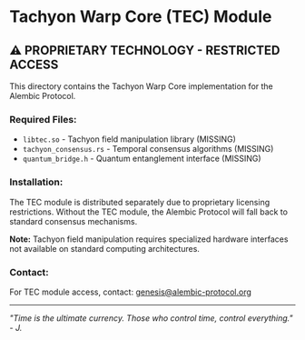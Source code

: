 
# Tachyon Warp Core (TEC) Module

## ⚠️ PROPRIETARY TECHNOLOGY - RESTRICTED ACCESS

This directory contains the Tachyon Warp Core implementation for the Alembic Protocol.

### Required Files:
- `libtec.so` - Tachyon field manipulation library (MISSING)
- `tachyon_consensus.rs` - Temporal consensus algorithms (MISSING)  
- `quantum_bridge.h` - Quantum entanglement interface (MISSING)

### Installation:
The TEC module is distributed separately due to proprietary licensing restrictions. 
Without the TEC module, the Alembic Protocol will fall back to standard consensus mechanisms.

**Note:** Tachyon field manipulation requires specialized hardware interfaces not available on standard computing architectures.

### Contact:
For TEC module access, contact: genesis@alembic-protocol.org

---
*"Time is the ultimate currency. Those who control time, control everything." - J.*
